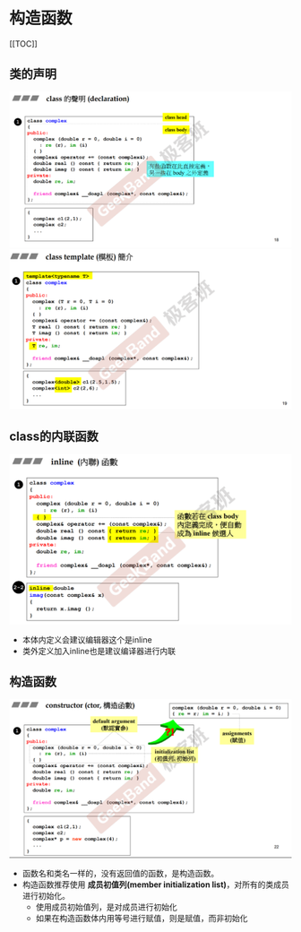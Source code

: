 # 构造函数

[[TOC]]

## 类的声明

<img src="./pic/image-20221227215250902.png" alt="image-20221227215250902" style="zoom:50%;" />

<img src="./pic/image-20221227215319439.png" alt="image-20221227215319439" style="zoom:50%;" />

## class的内联函数

<img src="./pic/image-20221227215423248.png" alt="image-20221227215423248" style="zoom:50%;" />

- 本体内定义会建议编辑器这个是inline
- 类外定义加入inline也是建议编译器进行内联

## 构造函数

<img src="./pic/image-20221227215715632.png" alt="image-20221227215715632" style="zoom:50%;" />

- 函数名和类名一样的，没有返回值的函数，是构造函数。
- 构造函数推荐使用 **成员初值列(member initialization list)**，对所有的类成员进行初始化。
  - 使用成员初始值列，是对成员进行初始化
  - 如果在构造函数体内用等号进行赋值，则是赋值，而非初始化
